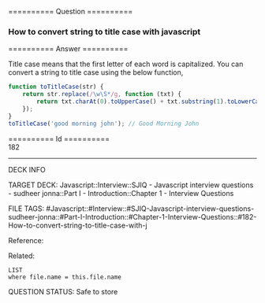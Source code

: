 ========== Question ==========  

### How to convert string to title case with javascript  

========== Answer ==========  

Title case means that the first letter of each word is capitalized. You can convert a string to title case using the below function,

```javascript
function toTitleCase(str) {
    return str.replace(/\w\S*/g, function (txt) {
        return txt.charAt(0).toUpperCase() + txt.substring(1).toLowerCase();
    });
}
toTitleCase('good morning john'); // Good Morning John
```

========== Id ==========  
182

---

DECK INFO

TARGET DECK: Javascript::Interview::SJIQ - Javascript interview questions - sudheer jonna::Part I - Introduction::Chapter 1 - Interview Questions

FILE TAGS: #Javascript::#Interview::#SJIQ-Javascript-interview-questions-sudheer-jonna::#Part-I-Introduction::#Chapter-1-Interview-Questions::#182-How-to-convert-string-to-title-case-with-j

Reference:

Related:

```dataview
LIST
where file.name = this.file.name
```

QUESTION STATUS: Safe to store
